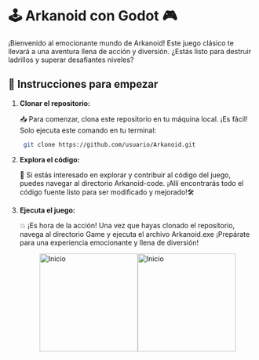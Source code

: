 # 🕹️ Arkanoid con Godot 🎮

¡Bienvenido al emocionante mundo de Arkanoid! Este juego clásico te llevará a una aventura llena de acción y diversión. ¿Estás listo para destruir ladrillos y superar desafiantes niveles?

## 🚀 Instrucciones para empezar

1. **Clonar el repositorio:**

   📥 Para comenzar, clona este repositorio en tu máquina local. ¡Es fácil! Solo ejecuta este comando en tu terminal:

   ```sh
    git clone https://github.com/usuario/Arkanoid.git

2. **Explora el código:**

    🧠 Si estás interesado en explorar y contribuir al código del juego, puedes navegar al directorio Arkanoid-code. ¡Allí encontrarás todo el código fuente listo para ser modificado y mejorado!🛠️

3. **Ejecuta el juego:**

     💥 ¡Es hora de la acción! Una vez que hayas clonado el repositorio, navega al directorio Game y ejecuta el archivo Arkanoid.exe  ¡Prepárate para una experiencia emocionante y llena de diversión!

    <div style="display: flex; justify-content: center;">
    <img src="Arkanoid-game\preview\Inicio.png" alt="Inicio" height="200" >
    <img src="Arkanoid-game\preview\Acción.png" alt="Inicio" height="200">
    </div>